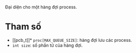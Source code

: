 Đại diện cho một hàng đợi process.
# Tham số
- [[pcb_t]]* `proc[MAX_QUEUE_SIZE]`: hàng đợi lưu các process.
- `int size`: số phần tử của hàng đợi.